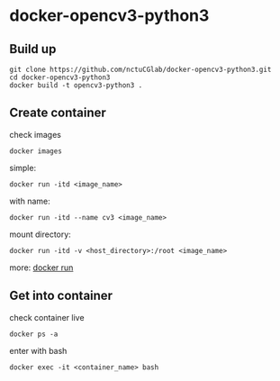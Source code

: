 # docker-opencv3-python3 #

## Build up

```
git clone https://github.com/nctuCGlab/docker-opencv3-python3.git
cd docker-opencv3-python3
docker build -t opencv3-python3 .
```

## Create container

check images
```
docker images
```

simple:
```
docker run -itd <image_name>
```

with name:
```
docker run -itd --name cv3 <image_name>
```

mount directory:
```
docker run -itd -v <host_directory>:/root <image_name>
```

more:
[docker run](https://docs.docker.com/engine/reference/commandline/run)

## Get into container
check container live
```
docker ps -a
```

enter with bash
```
docker exec -it <container_name> bash
```
